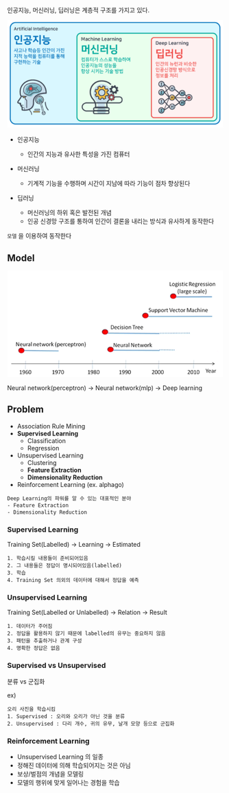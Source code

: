 인공지능, 머신러닝, 딥러닝은 계층적 구조를 가지고 있다.


![ai](../../image/0.ai.png)

* 인공지능
  - 인간의 지능과 유사한 특성을 가진 컴퓨터
  
* 머신러닝
  - 기계적 기능을 수행하며 시간이 지남에 따라 기능이 점차 향상된다
  
* 딥러닝
  - 머신러닝의 하위 혹은 발전된 개념
  - 인공 신경망 구조를 통하여 인간이 결론을 내리는 방식과 유사하게 동작한다

`모델` 을 이용하여 동작한다

## Model
![model](../../image/1.model.png)

Neural network(perceptron) -> Neural network(mlp) -> Deep learning

## Problem

* Association Rule Mining
* <b>Supervised Learning</b>
  * Classification
  * Regression
* Unsupervised Learning
  * Clustering
  * <b>Feature Extraction</b>
  * <b>Dimensionality Reduction</b>
* Reinforcement Learning (ex. alphago)

```
Deep Learning의 파워를 알 수 있는 대표적인 분야
- Feature Extraction
- Dimensionality Reduction
```

### Supervised Learning

Training Set(Labelled) -> Learning -> Estimated
```
1. 학습시킬 내용들이 준비되어있음
2. 그 내용들은 정답이 명시되어있음(labelled)
3. 학습
4. Training Set 의외의 데이터에 대해서 정답을 예측
```

### Unsupervised Learning

Training Set(Labelled or Unlabelled) -> Relation -> Result
```
1. 데이터가 주어짐
2. 정답을 활용하지 않기 때문에 labelled의 유무는 중요하지 않음
3. 패턴을 추출하거나 관계 구성
4. 명확한 정답은 없음
```

### Supervised vs Unsupervised

분류 vs 군집화

ex)
```
오리 사진을 학습시킴
1. Supervised : 오리와 오리가 아닌 것을 분류
2. Unsupervised : 다리 개수, 귀의 유무, 날개 모양 등으로 군집화
```

### Reinforcement Learning
* Unsupervised Learning 의 일종
* 정해진 데이터에 의해 학습되어지는 것은 아님
* 보상/벌점의 개념을 모델링
* 모델의 행위에 맞게 일어나는 경험을 학습
